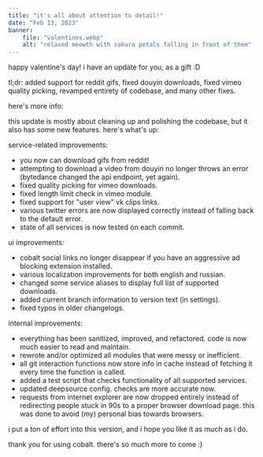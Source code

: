 ```yaml
---
title: "it's all about attention to detail!"
date: "Feb 13, 2023"
banner:
    file: "valentines.webp"
    alt: "relaxed meowth with sakura petals falling in front of them"
---
```

happy valentine's day! i have an update for you, as a gift :D

tl;dr: added support for <span class="text-backdrop">reddit gifs</span>, fixed douyin downloads, fixed vimeo quality picking, revamped entirety of codebase, and many other fixes.

here's more info:

this update is mostly about cleaning up and polishing the codebase, but it also has some new features. here's what's up:

service-related improvements:
- you now can download gifs from reddit!
- attempting to download a video from douyin no longer throws an error (bytedance changed the api endpoint, yet again).
- fixed quality picking for vimeo downloads.
- fixed length limit check in vimeo module.
- fixed support for "user view" vk clips links.
- various twitter errors are now displayed correctly instead of falling back to the default error.
- state of all services is now tested on each commit.

ui improvements:
- cobalt social links no longer disappear if you have an aggressive ad blocking extension installed.
- various localization improvements for both english and russian.
- changed some service aliases to display full list of supported downloads.
- added current branch information to version text (in settings).
- fixed typos in older changelogs.

internal improvements:
- <span class="text-backdrop">everything</span> has been sanitized, improved, and refactored. code is now much easier to read and maintain.
- rewrote and/or optimized all modules that were messy or inefficient.
- all git interaction functions now store info in cache instead of fetching it every time the function is called.
- added a test script that checks functionality of all supported services.
- updated deepsource config. checks are more accurate now.
- requests from internet explorer are now dropped entirely instead of redirecting people stuck in 90s to a proper browser download page. this was done to avoid (my) personal bias towards browsers.

i put a ton of effort into this version, and i hope you like it as much as i do.

thank you for using cobalt. there's so much more to come :)